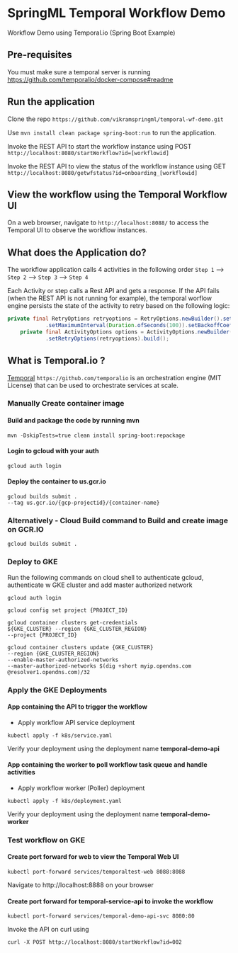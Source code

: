 # SpringML Temporal Workflow Demo
Workflow Demo using Temporal.io (Spring Boot Example)

## Pre-requisites
You must make sure a temporal server is running
https://github.com/temporalio/docker-compose#readme

## Run the application

Clone the repo ```https://github.com/vikramspringml/temporal-wf-demo.git```

Use ```mvn install clean package spring-boot:run``` to run the application.

Invoke the REST API to start the workflow instance using POST ```http://localhost:8080/startWorkflow?id=[workflowid]```

Invoke the REST API to view the status of the workflow instance using GET ```http://localhost:8080/getwfstatus?id=onboarding_[workflowid]```

## View the workflow using the Temporal Workflow UI

On a web browser, navigate to ```http://localhost:8088/``` to access the Temporal UI to observe the workflow instances. 

## What does the Application do?
The workflow application calls 4 activities in the following order
``Step 1`` --> ``Step 2`` --> ``Step 3`` --> ``Step 4``

Each Activity or step calls a Rest API and gets a response. If the API fails (when the REST API is not running for example), the temporal worflow engine persists the state of the activity to retry based on the following logic:

```java
private final RetryOptions retryoptions = RetryOptions.newBuilder().setInitialInterval(Duration.ofSeconds(1))
            .setMaximumInterval(Duration.ofSeconds(100)).setBackoffCoefficient(2).setMaximumAttempts(50000).build();
    private final ActivityOptions options = ActivityOptions.newBuilder().setStartToCloseTimeout(Duration.ofSeconds(30))
            .setRetryOptions(retryoptions).build();
```

## What is Temporal.io ?

[Temporal](https://docs.temporal.io/) ```https://github.com/temporalio``` is an orchestration engine (MIT License) that can be used to orchestrate services at scale.


### Manually Create container image

#### Build and package the code by running mvn
```shell
mvn -DskipTests=true clean install spring-boot:repackage
```

#### Login to gcloud with your auth
```shell
gcloud auth login
```

#### Deploy the container to us.gcr.io
```shell 
gcloud builds submit .
--tag us.gcr.io/{gcp-projectid}/{container-name}
```

### Alternatively - Cloud Build command to Build and create image on GCR.IO
```shell
gcloud builds submit .
```

### Deploy to GKE
Run the following commands on cloud shell to authenticate gcloud, authenticate w GKE cluster and add master authorized network
```
gcloud auth login

gcloud config set project {PROJECT_ID}

gcloud container clusters get-credentials 
${GKE_CLUSTER} --region {GKE_CLUSTER_REGION} 
--project {PROJECT_ID}

gcloud container clusters update {GKE_CLUSTER} 
--region {GKE_CLUSTER_REGION} 
--enable-master-authorized-networks 
--master-authorized-networks $(dig +short myip.opendns.com @resolver1.opendns.com)/32
```

### Apply the GKE Deployments

#### App containing the API to trigger the workflow
- Apply workflow API service deployment
```shell
kubectl apply -f k8s/service.yaml
```
Verify your deployment using the deployment name <b>temporal-demo-api</b>

#### App containing the worker to poll workflow task queue and handle activities
- Apply workflow worker (Poller) deployment
```shell
kubectl apply -f k8s/deployment.yaml
```
Verify your deployment using the deployment name <b>temporal-demo-worker</b>

### Test workflow on GKE

#### Create port forward for web to view the Temporal Web UI
```shell
kubectl port-forward services/temporaltest-web 8088:8088
```
Navigate to http://localhost:8888 on your browser

#### Create port forward for temporal-service-api to invoke the workflow
```shell
kubectl port-forward services/temporal-demo-api-svc 8080:80
```
Invoke the API on curl using 
```shell 
curl -X POST http://localhost:8080/startWorkflow?id=002
``` 
